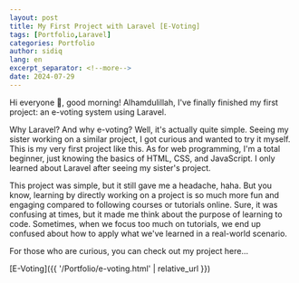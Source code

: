 ```yaml
---
layout: post
title: My First Project with Laravel [E-Voting]
tags: [Portfolio,Laravel]
categories: Portfolio
author: sidiq
lang: en
excerpt_separator: <!--more-->
date: 2024-07-29
---
```

Hi everyone 👋, good morning! Alhamdulillah, I've finally finished my first project: an e-voting system using Laravel.
<!--more-->

Why Laravel? And why e-voting? Well, it's actually quite simple. Seeing my sister working on a similar project, I got curious and wanted to try it myself. This is my very first project like this. As for web programming, I'm a total beginner, just knowing the basics of HTML, CSS, and JavaScript. I only learned about Laravel after seeing my sister's project.


This project was simple, but it still gave me a headache, haha. But you know, learning by directly working on a project is so much more fun and engaging compared to following courses or tutorials online. Sure, it was confusing at times, but it made me think about the purpose of learning to code. Sometimes, when we focus too much on tutorials, we end up confused about how to apply what we've learned in a real-world scenario.

For those who are curious, you can check out my project here...

[E-Voting]({{ '/Portfolio/e-voting.html' | relative_url }})
